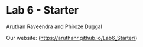 # Lab 6 - Starter

Aruthan Raveendra and Phiroze Duggal

Our website: (https://aruthanr.github.io/Lab6_Starter/)
